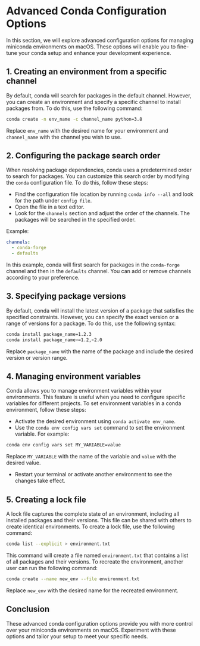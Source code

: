 # Advanced Conda Configuration Options

In this section, we will explore advanced configuration options for managing miniconda environments on macOS. These options will enable you to fine-tune your conda setup and enhance your development experience. 

## 1. Creating an environment from a specific channel

By default, conda will search for packages in the default channel. However, you can create an environment and specify a specific channel to install packages from. To do this, use the following command:

```bash
conda create -n env_name -c channel_name python=3.8
```

Replace `env_name` with the desired name for your environment and `channel_name` with the channel you wish to use.

## 2. Configuring the package search order

When resolving package dependencies, conda uses a predetermined order to search for packages. You can customize this search order by modifying the `conda` configuration file. To do this, follow these steps:

- Find the configuration file location by running `conda info --all` and look for the path under `config file`.
- Open the file in a text editor.
- Look for the `channels` section and adjust the order of the channels. The packages will be searched in the specified order.

Example:
```yaml
channels:
  - conda-forge
  - defaults
```

In this example, conda will first search for packages in the `conda-forge` channel and then in the `defaults` channel. You can add or remove channels according to your preference.

## 3. Specifying package versions

By default, conda will install the latest version of a package that satisfies the specified constraints. However, you can specify the exact version or a range of versions for a package. To do this, use the following syntax:

```bash
conda install package_name=1.2.3
conda install package_name>=1.2,<2.0
```

Replace `package_name` with the name of the package and include the desired version or version range.

## 4. Managing environment variables

Conda allows you to manage environment variables within your environments. This feature is useful when you need to configure specific variables for different projects. To set environment variables in a conda environment, follow these steps:

- Activate the desired environment using `conda activate env_name`.
- Use the `conda env config vars set` command to set the environment variable. For example:

```bash
conda env config vars set MY_VARIABLE=value
```

Replace `MY_VARIABLE` with the name of the variable and `value` with the desired value.

- Restart your terminal or activate another environment to see the changes take effect.

## 5. Creating a lock file

A lock file captures the complete state of an environment, including all installed packages and their versions. This file can be shared with others to create identical environments. To create a lock file, use the following command:

```bash
conda list --explicit > environment.txt
```

This command will create a file named `environment.txt` that contains a list of all packages and their versions. To recreate the environment, another user can run the following command:

```bash
conda create --name new_env --file environment.txt
```

Replace `new_env` with the desired name for the recreated environment.

## Conclusion

These advanced conda configuration options provide you with more control over your miniconda environments on macOS. Experiment with these options and tailor your setup to meet your specific needs.